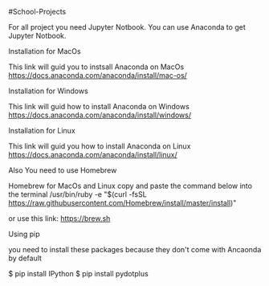 #School-Projects

For all project you need Jupyter Notbook.
You can use Anaconda to get Jupyter Notbook.

Installation for MacOs

This link will guid you to instsall Anaconda on MacOs
https://docs.anaconda.com/anaconda/install/mac-os/

Installation for Windows

This link will guid how to install Anaconda on Windows
https://docs.anaconda.com/anaconda/install/windows/

Installation for Linux

This link will guid you how to install Anaconda on Linux
https://docs.anaconda.com/anaconda/install/linux/


Also You need to use Homebrew 

Homebrew for MacOs and Linux 
copy and paste the command below into the terminal 
/usr/bin/ruby -e "$(curl -fsSL https://raw.githubusercontent.com/Homebrew/install/master/install)"

or use this link:
https://brew.sh

Using pip

you need to install these packages because they don't come with Ancaonda by default 

$ pip install IPython
$ pip install pydotplus
